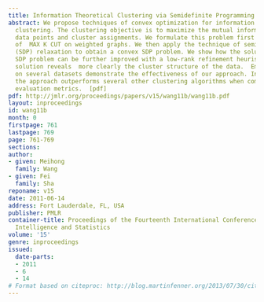 ```yaml
---
title: Information Theoretical Clustering via Semidefinite Programming
abstract: We propose techniques of convex optimization for information theoretical
  clustering. The clustering objective is to maximize the mutual information between
  data points and cluster assignments. We formulate this problem first as an instance
  of  MAX K CUT on weighted graphs. We then apply the technique of semidefinite programming
  (SDP) relaxation to obtain a convex SDP problem. We show how the solution of the
  SDP problem can be further improved with a low-rank refinement heuristic. The low-rank
  solution reveals  more clearly the cluster structure of the data.  Empirical studies
  on several datasets demonstrate the effectiveness of our approach. In particular,
  the approach outperforms several other clustering algorithms when compared on standard
  evaluation metrics.  [pdf]
pdf: http://jmlr.org/proceedings/papers/v15/wang11b/wang11b.pdf
layout: inproceedings
id: wang11b
month: 0
firstpage: 761
lastpage: 769
page: 761-769
sections: 
author:
- given: Meihong
  family: Wang
- given: Fei
  family: Sha
reponame: v15
date: 2011-06-14
address: Fort Lauderdale, FL, USA
publisher: PMLR
container-title: Proceedings of the Fourteenth International Conference on Artificial
  Intelligence and Statistics
volume: '15'
genre: inproceedings
issued:
  date-parts:
  - 2011
  - 6
  - 14
# Format based on citeproc: http://blog.martinfenner.org/2013/07/30/citeproc-yaml-for-bibliographies/
---
```

